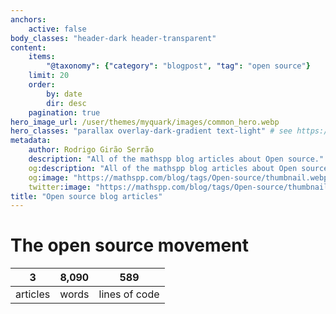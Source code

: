 ```yaml
---
anchors:
    active: false
body_classes: "header-dark header-transparent"
content:
    items:
        "@taxonomy": {"category": "blogpost", "tag": "open source"}
    limit: 20
    order:
        by: date
        dir: desc
    pagination: true
hero_image_url: /user/themes/myquark/images/common_hero.webp
hero_classes: "parallax overlay-dark-gradient text-light" # see https://demo.getgrav.org/blog-skeleton/blog/hero-classes
metadata:
    author: Rodrigo Girão Serrão
    description: "All of the mathspp blog articles about Open source."
    og:description: "All of the mathspp blog articles about Open source."
    og:image: "https://mathspp.com/blog/tags/Open-source/thumbnail.webp"
    twitter:image: "https://mathspp.com/blog/tags/Open-source/thumbnail.webp"
title: "Open source blog articles"
---
```



# The open source movement


<table class="stats-table">
    <thead>
        <tr>
            <th style="text-align: center;">3</th>
            <th style="text-align: center;">8,090</th>
            <th style="text-align: center;">589</th>
        </tr>
    </thead>
    <tbody>
        <tr>
            <td style="text-align: center;">articles</td>
            <td style="text-align: center;">words</td>
            <td style="text-align: center;">lines of code</td>
        </tr>
    </tbody>
</table>